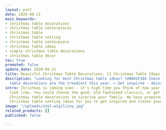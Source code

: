 ```yaml
---
layout: post
date: 2020-08-21
main_keywords:
- christmas table decorations
- christmas table centerpieces
- christmas table
- christmas table setting
- christmas table centerpiece
- christmas table ideas
- simple christmas table decorations
- christmas table decor
toc: true
promoted: false
update_date: 2020-08-21
title: Beautiful Christmas Table Decorations. 11 Christmas Table Ideas
description: "Looking for best Christmas table ideas? \U0001F384 Check what Christmas
  table decorations are the trendiest this year. ➡️ Get inspired - decorate your table!"
intro: Christmas is coming soon - it's high time you think of how your table should
  look like. You could choose the good, old-fashioned classics, or get more modern
  Christmas table decorations to surprise your family. We have prepared several delightful
  Christmas table setting ideas for you to get inspired and create your own arrangements.
image: "/uploads/stol-wigilijny.jpg"
related_products: []
published: false

---
```


